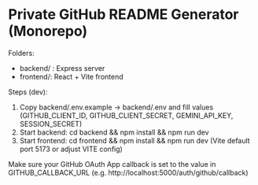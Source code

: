 # Private GitHub README Generator (Monorepo)

Folders:
- backend/ : Express server
- frontend/: React + Vite frontend

Steps (dev):
1. Copy backend/.env.example -> backend/.env and fill values (GITHUB_CLIENT_ID, GITHUB_CLIENT_SECRET, GEMINI_API_KEY, SESSION_SECRET)
2. Start backend: cd backend && npm install && npm run dev
3. Start frontend: cd frontend && npm install && npm run dev (Vite default port 5173 or adjust VITE config)

Make sure your GitHub OAuth App callback is set to the value in GITHUB_CALLBACK_URL (e.g. http://localhost:5000/auth/github/callback)
